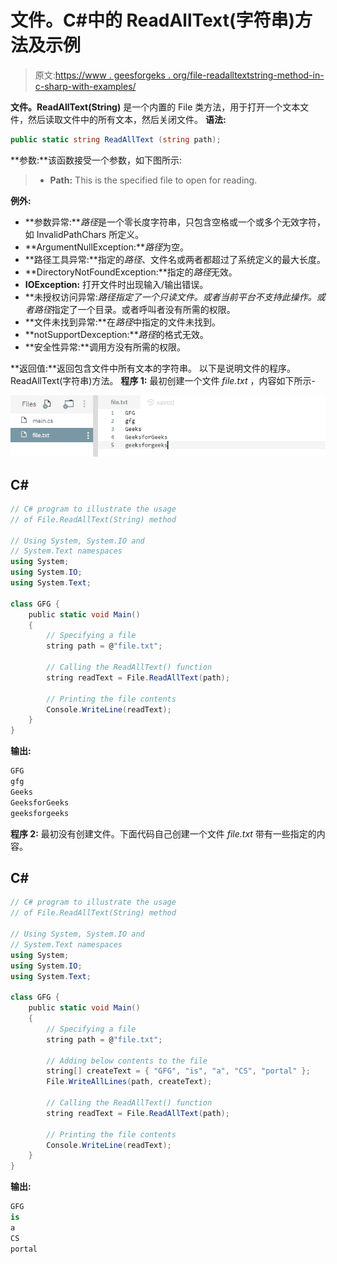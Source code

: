 # 文件。C#中的 ReadAllText(字符串)方法及示例

> 原文:[https://www . geesforgeks . org/file-readalltextstring-method-in-c-sharp-with-examples/](https://www.geeksforgeeks.org/file-readalltextstring-method-in-c-sharp-with-examples/)

**文件。ReadAllText(String)** 是一个内置的 File 类方法，用于打开一个文本文件，然后读取文件中的所有文本，然后关闭文件。
**语法:**

```cs
public static string ReadAllText (string path);
```

**参数:**该函数接受一个参数，如下图所示:

> *   **Path:** This is the specified file to open for reading.

**例外:**

*   **参数异常:***路径*是一个零长度字符串，只包含空格或一个或多个无效字符，如 InvalidPathChars 所定义。
*   **ArgumentNullException:***路径*为空。
*   **路径工具异常:**指定的*路径*、文件名或两者都超过了系统定义的最大长度。
*   **DirectoryNotFoundException:**指定的*路径*无效。
*   **IOException:** 打开文件时出现输入/输出错误。
*   **未授权访问异常:***路径*指定了一个只读文件。或者当前平台不支持此操作。或者*路径*指定了一个目录。或者呼叫者没有所需的权限。
*   **文件未找到异常:**在*路径*中指定的文件未找到。
*   **notSupportDexception:***路径*的格式无效。
*   **安全性异常:**调用方没有所需的权限。

**返回值:**返回包含文件中所有文本的字符串。
以下是说明文件的程序。ReadAllText(字符串)方法。
**程序 1:** 最初创建一个文件 *file.txt* ，内容如下所示-

![file.txt](img/0c0cc86bade8523d22345553100d911b.png)

## C#

```cs
// C# program to illustrate the usage
// of File.ReadAllText(String) method

// Using System, System.IO and
// System.Text namespaces
using System;
using System.IO;
using System.Text;

class GFG {
    public static void Main()
    {
        // Specifying a file
        string path = @"file.txt";

        // Calling the ReadAllText() function
        string readText = File.ReadAllText(path);

        // Printing the file contents
        Console.WriteLine(readText);
    }
}
```

**输出:**

```cs
GFG
gfg
Geeks
GeeksforGeeks
geeksforgeeks
```

**程序 2:** 最初没有创建文件。下面代码自己创建一个文件 *file.txt* 带有一些指定的内容。

## C#

```cs
// C# program to illustrate the usage
// of File.ReadAllText(String) method

// Using System, System.IO and
// System.Text namespaces
using System;
using System.IO;
using System.Text;

class GFG {
    public static void Main()
    {
        // Specifying a file
        string path = @"file.txt";

        // Adding below contents to the file
        string[] createText = { "GFG", "is", "a", "CS", "portal" };
        File.WriteAllLines(path, createText);

        // Calling the ReadAllText() function
        string readText = File.ReadAllText(path);

        // Printing the file contents
        Console.WriteLine(readText);
    }
}
```

**输出:**

```cs
GFG
is
a
CS
portal
```